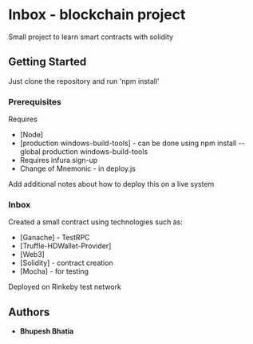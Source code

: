 # Inbox - blockchain project

Small project to learn smart contracts with solidity

## Getting Started

Just clone the repository and run 'npm install'

### Prerequisites

Requires 
* [Node]
* [production windows-build-tools] - can be done using npm install --global production windows-build-tools
* Requires infura sign-up
* Change of Mnemonic - in deploy.js


Add additional notes about how to deploy this on a live system

### Inbox
Created a small contract using technologies such as:
* [Ganache] - TestRPC
* [Truffle-HDWallet-Provider]
* [Web3]
* [Solidity] - contract creation
* [Mocha] - for testing

Deployed on Rinkeby test network

## Authors

* **Bhupesh Bhatia**





